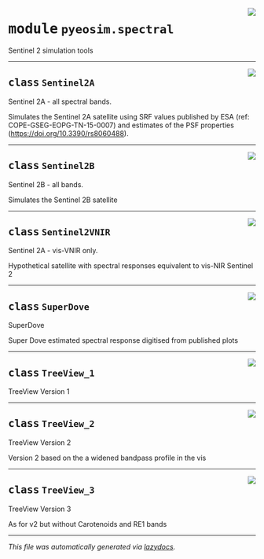 <!-- markdownlint-disable -->

<a href="../pyeosim/spectral.py#L0"><img align="right" style="float:right;" src="https://img.shields.io/badge/-source-cccccc?style=flat-square"></a>

# <kbd>module</kbd> `pyeosim.spectral`
Sentinel 2 simulation tools 



---

<a href="../pyeosim/spectral.py#L8"><img align="right" style="float:right;" src="https://img.shields.io/badge/-source-cccccc?style=flat-square"></a>

## <kbd>class</kbd> `Sentinel2A`
Sentinel 2A - all spectral bands. 

Simulates the Sentinel 2A satellite using SRF values published by ESA (ref: COPE-GSEG-EOPG-TN-15-0007) and estimates of the PSF properties (https://doi.org/10.3390/rs8060488). 





---

<a href="../pyeosim/spectral.py#L34"><img align="right" style="float:right;" src="https://img.shields.io/badge/-source-cccccc?style=flat-square"></a>

## <kbd>class</kbd> `Sentinel2B`
Sentinel 2B - all bands. 

Simulates the Sentinel 2B satellite 





---

<a href="../pyeosim/spectral.py#L56"><img align="right" style="float:right;" src="https://img.shields.io/badge/-source-cccccc?style=flat-square"></a>

## <kbd>class</kbd> `Sentinel2VNIR`
Sentinel 2A - vis-VNIR only. 

Hypothetical satellite with spectral responses equivalent to vis-NIR Sentinel 2 





---

<a href="../pyeosim/spectral.py#L83"><img align="right" style="float:right;" src="https://img.shields.io/badge/-source-cccccc?style=flat-square"></a>

## <kbd>class</kbd> `SuperDove`
SuperDove 

Super Dove estimated spectral response digitised from published plots 





---

<a href="../pyeosim/spectral.py#L104"><img align="right" style="float:right;" src="https://img.shields.io/badge/-source-cccccc?style=flat-square"></a>

## <kbd>class</kbd> `TreeView_1`
TreeView Version 1  







---

<a href="../pyeosim/spectral.py#L125"><img align="right" style="float:right;" src="https://img.shields.io/badge/-source-cccccc?style=flat-square"></a>

## <kbd>class</kbd> `TreeView_2`
TreeView Version 2 

Version 2 based on the a widened bandpass profile in the vis 





---

<a href="../pyeosim/spectral.py#L149"><img align="right" style="float:right;" src="https://img.shields.io/badge/-source-cccccc?style=flat-square"></a>

## <kbd>class</kbd> `TreeView_3`
TreeView Version 3 

As for v2 but without Carotenoids and RE1 bands 







---

_This file was automatically generated via [lazydocs](https://github.com/ml-tooling/lazydocs)._
